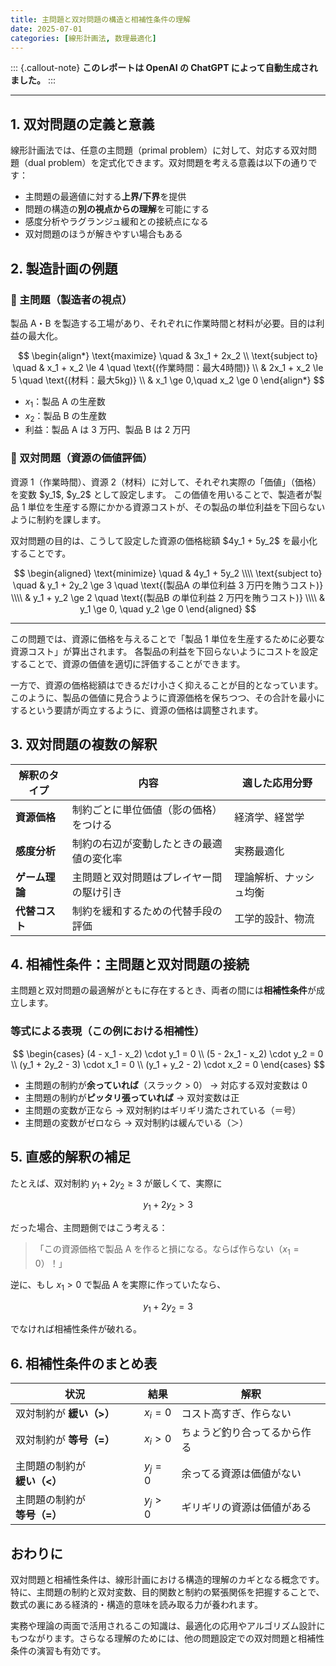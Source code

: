 ```yaml
---
title: 主問題と双対問題の構造と相補性条件の理解
date: 2025-07-01
categories: [線形計画法, 数理最適化]
---
```


::: {.callout-note}
**このレポートは OpenAI の ChatGPT によって自動生成されました。**
:::

---

## 1. 双対問題の定義と意義

線形計画法では、任意の主問題（primal problem）に対して、対応する双対問題（dual problem）を定式化できます。双対問題を考える意義は以下の通りです：

- 主問題の最適値に対する**上界/下界**を提供
- 問題の構造の**別の視点からの理解**を可能にする
- 感度分析やラグランジュ緩和との接続点になる
- 双対問題のほうが解きやすい場合もある

## 2. 製造計画の例題

### 📘 主問題（製造者の視点）

製品 A・B を製造する工場があり、それぞれに作業時間と材料が必要。目的は利益の最大化。

$$
\begin{align*}
\text{maximize} \quad & 3x_1 + 2x_2 \\
\text{subject to} \quad
& x_1 + x_2 \le 4 \quad \text{(作業時間：最大4時間)} \\
& 2x_1 + x_2 \le 5 \quad \text{(材料：最大5kg)} \\
& x_1 \ge 0,\quad x_2 \ge 0
\end{align*}
$$

- $x_1$：製品 A の生産数
- $x_2$：製品 B の生産数
- 利益：製品 A は 3 万円、製品 B は 2 万円

### 📗 双対問題（資源の価値評価）

資源 1（作業時間）、資源 2（材料）に対して、それぞれ実際の「価値」（価格）を変数 \$y_1\$, \$y_2\$ として設定します。
この価値を用いることで、製造者が製品 1 単位を生産する際にかかる資源コストが、その製品の単位利益を下回らないように制約を課します。

双対問題の目的は、こうして設定した資源の価格総額 \$4y_1 + 5y_2\$ を最小化することです。

$$
\begin{aligned}
\text{minimize} \quad & 4y_1 + 5y_2 \\\\
\text{subject to} \quad
& y_1 + 2y_2 \ge 3 \quad \text{(製品A の単位利益 3 万円を賄うコスト)} \\\\
& y_1 + y_2 \ge 2 \quad \text{(製品B の単位利益 2 万円を賄うコスト)} \\\\
& y_1 \ge 0, \quad y_2 \ge 0
\end{aligned}
$$

---

この問題では、資源に価格を与えることで「製品 1 単位を生産するために必要な資源コスト」が算出されます。
各製品の利益を下回らないようにコストを設定することで、資源の価値を適切に評価することができます。

一方で、資源の価格総額はできるだけ小さく抑えることが目的となっています。
このように、製品の価値に見合うように資源価格を保ちつつ、その合計を最小にするという要請が両立するように、資源の価格は調整されます。

## 3. 双対問題の複数の解釈

| 解釈のタイプ   | 内容                                     | 適した応用分野         |
| -------------- | ---------------------------------------- | ---------------------- |
| **資源価格**   | 制約ごとに単位価値（影の価格）をつける   | 経済学、経営学         |
| **感度分析**   | 制約の右辺が変動したときの最適値の変化率 | 実務最適化             |
| **ゲーム理論** | 主問題と双対問題はプレイヤー間の駆け引き | 理論解析、ナッシュ均衡 |
| **代替コスト** | 制約を緩和するための代替手段の評価       | 工学的設計、物流       |

## 4. 相補性条件：主問題と双対問題の接続

主問題と双対問題の最適解がともに存在するとき、両者の間には**相補性条件**が成立します。

### 等式による表現（この例における相補性）

$$
\begin{cases}
(4 - x_1 - x_2) \cdot y_1 = 0 \\
(5 - 2x_1 - x_2) \cdot y_2 = 0 \\
(y_1 + 2y_2 - 3) \cdot x_1 = 0 \\
(y_1 + y_2 - 2) \cdot x_2 = 0
\end{cases}
$$

- 主問題の制約が**余っていれば**（スラック > 0） → 対応する双対変数は 0
- 主問題の制約が**ピッタリ張っていれば** → 双対変数は正
- 主問題の変数が正なら → 双対制約はギリギリ満たされている（＝号）
- 主問題の変数がゼロなら → 双対制約は緩んでいる（＞）

## 5. 直感的解釈の補足

たとえば、双対制約 $y_1 + 2y_2 \ge 3$ が厳しくて、実際に

$$
y_1 + 2y_2 > 3
$$

だった場合、主問題側ではこう考える：

> 「この資源価格で製品 A を作ると損になる。ならば作らない（$x_1 = 0$）！」

逆に、もし $x_1 > 0$ で製品 A を実際に作っていたなら、

$$
y_1 + 2y_2 = 3
$$

でなければ相補性条件が破れる。

## 6. 相補性条件のまとめ表

| 状況                         | 結果      | 解釈                         |
| ---------------------------- | --------- | ---------------------------- |
| 双対制約が **緩い（>）**     | $x_i = 0$ | コスト高すぎ、作らない       |
| 双対制約が **等号（=）**     | $x_i > 0$ | ちょうど釣り合ってるから作る |
| 主問題の制約が **緩い（<）** | $y_j = 0$ | 余ってる資源は価値がない     |
| 主問題の制約が **等号（=）** | $y_j > 0$ | ギリギリの資源は価値がある   |

## おわりに

双対問題と相補性条件は、線形計画における構造的理解のカギとなる概念です。特に、主問題の制約と双対変数、目的関数と制約の緊張関係を把握することで、数式の裏にある経済的・構造的意味を読み取る力が養われます。

実務や理論の両面で活用されるこの知識は、最適化の応用やアルゴリズム設計にもつながります。さらなる理解のためには、他の問題設定での双対問題と相補性条件の演習も有効です。
